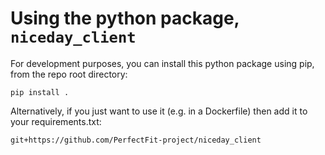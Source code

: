 # Using the python package, `niceday_client`
For development purposes, you can install this python package using pip, from the repo root directory:
```
pip install .
```

Alternatively, if you just want to use it (e.g. in a Dockerfile) then add it to your requirements.txt:
```
git+https://github.com/PerfectFit-project/niceday_client
```
